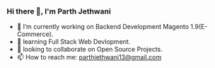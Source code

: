 ### Hi there 👋, I'm Parth Jethwani

<!-- **parthj007/parthj007** is a ✨ _special_ ✨ repository because its `README.md` (this file) appears on your GitHub profile. 

Here are some ideas to get you started:-->

- 🔭 I’m currently working on Backend Development Magento 1.9(E-Commerce).
- 🌱 learning Full Stack Web Devlopment.
- 👯 looking to collaborate on Open Source Projects.
- 📫 How to reach me: parthjethwani13@gmail.com


